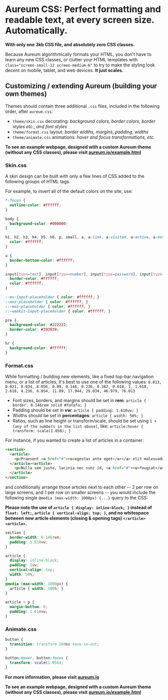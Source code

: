 # Aureum CSS: Perfect formatting and readable text, at every screen size. Automatically.

**With only one 3kb CSS file, and absolutely zero CSS classes.**

Because Aureum algorithmically formats your HTML, you don't have to learn any new CSS classes, or clutter your HTML templates with `class="screen-small-12 screen-medium-6"` to try to make the styling look decent on mobile, tablet, and web devices. **It just scales.**

## Customizing / extending Aureum (building your own themes)

Themes should contain three additional `.css` files, included in the following order, after `aureum.css`:
- `theme/skin.css` decorating: *background colors, border colors, border styles etc., and font styles*
- `theme/format.css` layout: *border widths, margins, padding, widths*
- `theme/animate.css` animations: *hover and focus transformations, etc.*

**To see an example webpage, designed with a custom Aureum theme (without any CSS classes), please visit [aureum.io/example.html](http://aureum.io/example.html)**

### Skin.css

A skin design can be built with only a few lines of CSS added to the following groups of HTML tags.

For example, to invert all of the default colors on the site, use:

```css
*:focus {
  outline-color: #ffffff;
}

body {
  background-color: #000000;
}

h1, h2, h3, h4, h5, h6, p, small, a, a:link, a:visited, a:active, a:hover {
  color: #ffffff;
}

u {
  border-bottom-color: #ffffff;
}

input[type=text], input[type=number], input[type=password], input[type=date], input[type=file], input[type=email], input[type=search], textarea, select, button, label, pre {
  border-color: #ffffff;
  color: #ffffff;
}

:-ms-input-placeholder { color: #ffffff; }
:-moz-placeholder { color: #ffffff; }
::-moz-placeholder { color: #ffffff; }
::-webkit-input-placeholder { color: #ffffff; }

pre {
  background-color: #222222;
  border-color: #393939;
}

hr {
  background-color: #ffffff;
}
```

### Format.css

While formatting / building new elements, like a fixed top-bar navigation menu, or a list of articles, it's best to use one of the following values: `0.013, 0.021, 0.034, 0.056, 0.09, 0.146, 0.236, 0.382, 0.618, 1, 1.618, 2.618, 4.236, 6.854, 11.09, 17.944, 29.034, 46.979, 76.013`
- Font sizes, borders, and margins should be set in **rem**: `article { border: 0.146rem solid #fafafa; }`
- Padding should be set in **vw**: `article { padding: 1.618vw; }`
- Widths should be set in **percentages**: `article { width: 50%; }`
- Ratios, such as line height or transform/scale, should be set using `1 + [any of the numbers in the list above]`, like: `article:hover { transform: scale(1.056); }`

For instance, if you wanted to create a list of articles in a container:

```html
<section>
  <article>
    <p>Praesent <a href="#"><u>egestas ante eget</u></a> elit malesuada, a venenatis nulla tincidunt.</p>
  </article><article>
    <p>Nulla sem justo, lacinia nec nunc id, <a href="#"><u>feugiat</u></a> volutpat arcu.</p>
  </article>
</section>
```

and conditionally arrange those articles next to each other -- 2 per row on large screens, and 1 per row on smaller screens -- you would include the following single `@media (max-width: 1000px) {...}` query to the CSS:

**Please note the use of `article { display: inline-block; }` instead of `float: left;`, `article { vertical-align: top; }`, and no whitespace between new article elements (closing & opening tags) `</article><article>`.**

```css
section {
  border-width: 0.146rem;
  padding: 1.618vw;
}

article {
  display: inline-block;
  padding: 1vw;
  vertical-align: top;
  width: 50%;
}
@media (max-width: 1000px) {
  article { width: 100%; }
}

article > p {
  margin-bottom: 0;
  padding: 1.618vw;
}
```

### Animate.css

```css
button {
  transition: transform 160ms ease-in-out;
}

button:hover, button:focus {
  transform: scale(1.056);
}
```

**For more information, please visit [aureum.io](http://aureum.io)**

**To see an example webpage, designed with a custom Aureum theme (without any CSS classes), please visit [aureum.io/example.html](http://aureum.io/example.html)**